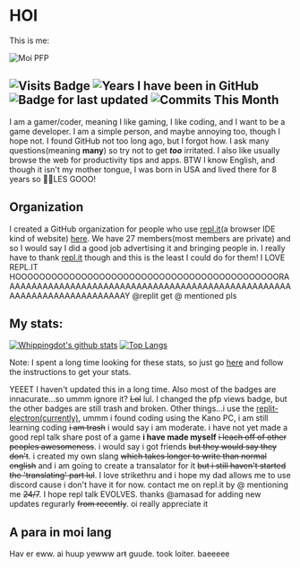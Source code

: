 # HOI

This is me:

![Moi PFP](https://user-images.githubusercontent.com/64354499/111429939-aeb89380-871f-11eb-909d-051bd73e4b4e.png)

## ![Visits Badge](https://komarev.com/ghpvc/?username=whippingdot&color=orange) ![Years I have been in GitHub](https://badges.pufler.dev/years/whippingdot) ![Badge for last updated](https://badges.pufler.dev/updated/whippingdot/whippingdot) ![Commits This Month](https://badges.pufler.dev/commits/monthly/whippingdot)

I am a gamer/coder, meaning I like gaming, I like coding, and I want to be a game developer. I am a simple person, and maybe annoying too, though I hope not. I found GitHub not too long ago, but I forgot how. I ask many questions(meaning **many**) so try not to get **_too_** irritated. I also like usually browse the web for productivity tips and apps. BTW I know English, and though it isn't my mother tongue, I was born in USA and lived there for 8 years so 🎉🎉LES GOOO!

## Organization

I created a GitHub organization for people who use [repl.it](https://repl.it)(a browser IDE kind of website) [here](https://github.com/Repl-it-Coders). We have 27 members(most members are private) and so I would say I did a good job advertising it and bringing people in. I really have to thank [repl.it](https://repl.it) though and this is the least I could do for them! I LOVE REPL.IT HOOOOOOOOOOOOOOOOOOOOOOOOOOOOOOOOOOOOOOOOOOOORAAAAAAAAAAAAAAAAAAAAAAAAAAAAAAAAAAAAAAAAAAAAAAAAAAAAAAAAAAAAAAAAAAAAAAAAAY @replit get @ mentioned pls

## My stats:

[![Whippingdot's github stats](https://github-readme-stats.vercel.app/api?username=Whippingdot&count_private=true&show_icons=true&hide_border=true&text_color=613F75&title_color=7FEFBD&icon_color=574AE2&bg_color=111344&cache_seconds=86400&local=en&show_owner=true)](https://github.com/anuraghazra/github-readme-stats)
[![Top Langs](https://github-readme-stats.vercel.app/api/top-langs/?username=Whippingdot&langs_count=10&hide_border=true&text_color=613F75&title_color=7FEFBD&icon_color=574AE2&bg_color=111344&cache_seconds=86400&local=en&show_owner=true)](https://github.com/anuraghazra/github-readme-stats)

Note: I spent a long time looking for these stats, so just go [here](https://github.com/anuraghazra/github-readme-stats#features) and follow the instructions to get your stats.


YEEET I haven't updated this in a long time. Also most of the badges are innacurate...so ummm ignore it? ~~Lol~~ lul. I changed the pfp views badge, but the other badges are still trash and broken. Other things...i use the [replit-electron(currently)](https://github.com/replit-discord/repl-it-electron), ummm i found coding using the Kano PC, i am still learning coding ~~i am trash~~ i would say i am moderate. i have not yet made a good repl talk share post of a game **i have made myself** ~~i leach off of other peoples awesomeness~~. i would say i got friends ~~but they would say they don't~~. i created my own slang ~~which takes longer to write than normal english~~ and i am going to create a transalator for it ~~but i still haven't started the 'translating' part lul~~. I love strikethru and i hope my dad allows me to use discord cause i don't have it for now. contact me on repl.it by @ mentioning me ~~24/7~~. I hope repl talk EVOLVES. thanks @amasad for adding new updates regurarly ~~from recently~~. oi really appreciate it

## A para in moi lang
Hav er eww. ai huup yewww ar~~t~~ guude. took loiter. baeeeee
